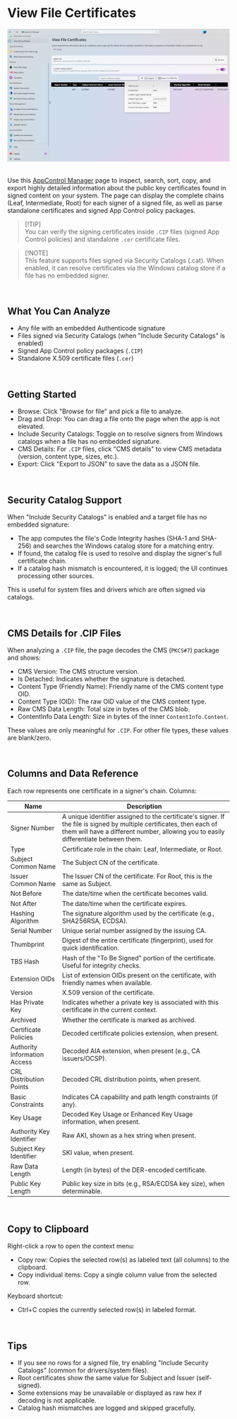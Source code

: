 # View File Certificates

<div align="center">

<img src="https://raw.githubusercontent.com/HotCakeX/.github/9b60b35b98cd998537202f7893fdc711a3507688/Pictures/PNG%20and%20JPG/AppControl%20Manager%20page%20screenshots/View%20File%20Certificates.png" alt="AppControl Manager Application's View File Certificates Page">

</div>

<br>

Use this [AppControl Manager](https://github.com/HotCakeX/Harden-Windows-Security/wiki/AppControl-Manager) page to inspect, search, sort, copy, and export highly detailed information about the public key certificates found in signed content on your system. The page can display the complete chains (Leaf, Intermediate, Root) for each signer of a signed file, as well as parse standalone certificates and signed App Control policy packages.

> [!TIP]\
> You can verify the signing certificates inside `.CIP` files (signed App Control policies) and standalone `.cer` certificate files.

> [!NOTE]\
> This feature supports files signed via Security Catalogs (.cat). When enabled, it can resolve certificates via the Windows catalog store if a file has no embedded signer.

<br>

## What You Can Analyze

- Any file with an embedded Authenticode signature
- Files signed via Security Catalogs (when "Include Security Catalogs" is enabled)
- Signed App Control policy packages (`.CIP`)
- Standalone X.509 certificate files (`.cer`)

<br>

## Getting Started

- Browse: Click "Browse for file" and pick a file to analyze.
- Drag and Drop: You can drag a file onto the page when the app is not elevated.
- Include Security Catalogs: Toggle on to resolve signers from Windows catalogs when a file has no embedded signature.
- CMS Details: For `.CIP` files, click "CMS details" to view CMS metadata (version, content type, sizes, etc.).
- Export: Click "Export to JSON" to save the data as a JSON file.

<br>

## Security Catalog Support

When "Include Security Catalogs" is enabled and a target file has no embedded signature:
- The app computes the file's Code Integrity hashes (SHA-1 and SHA-256) and searches the Windows catalog store for a matching entry.
- If found, the catalog file is used to resolve and display the signer's full certificate chain.
- If a catalog hash mismatch is encountered, it is logged; the UI continues processing other sources.

This is useful for system files and drivers which are often signed via catalogs.

<br>

## CMS Details for .CIP Files

When analyzing a `.CIP` file, the page decodes the CMS (`PKCS#7`) package and shows:

- CMS Version: The CMS structure version.
- Is Detached: Indicates whether the signature is detached.
- Content Type (Friendly Name): Friendly name of the CMS content type OID.
- Content Type (OID): The raw OID value of the CMS content type.
- Raw CMS Data Length: Total size in bytes of the CMS blob.
- ContentInfo Data Length: Size in bytes of the inner `ContentInfo.Content`.

These values are only meaningful for `.CIP`. For other file types, these values are blank/zero.

<br>

## Columns and Data Reference

Each row represents one certificate in a signer's chain. Columns:

| Name | Description |
|------|-------------|
| Signer Number | A unique identifier assigned to the certificate's signer. If the file is signed by multiple certificates, then each of them will have a different number, allowing you to easily differentiate between them. |
| Type | Certificate role in the chain: Leaf, Intermediate, or Root. |
| Subject Common Name | The Subject CN of the certificate. |
| Issuer Common Name | The Issuer CN of the certificate. For Root, this is the same as Subject. |
| Not Before | The date/time when the certificate becomes valid. |
| Not After | The date/time when the certificate expires. |
| Hashing Algorithm | The signature algorithm used by the certificate (e.g., SHA256RSA, ECDSA). |
| Serial Number | Unique serial number assigned by the issuing CA. |
| Thumbprint | Digest of the entire certificate (fingerprint), used for quick identification. |
| TBS Hash | Hash of the "To Be Signed" portion of the certificate. Useful for integrity checks. |
| Extension OIDs | List of extension OIDs present on the certificate, with friendly names when available. |
| Version | X.509 version of the certificate. |
| Has Private Key | Indicates whether a private key is associated with this certificate in the current context. |
| Archived | Whether the certificate is marked as archived. |
| Certificate Policies | Decoded certificate policies extension, when present. |
| Authority Information Access | Decoded AIA extension, when present (e.g., CA issuers/OCSP). |
| CRL Distribution Points | Decoded CRL distribution points, when present. |
| Basic Constraints | Indicates CA capability and path length constraints (if any). |
| Key Usage | Decoded Key Usage or Enhanced Key Usage information, when present. |
| Authority Key Identifier | Raw AKI, shown as a hex string when present. |
| Subject Key Identifier | SKI value, when present. |
| Raw Data Length | Length (in bytes) of the DER-encoded certificate. |
| Public Key Length | Public key size in bits (e.g., RSA/ECDSA key size), when determinable. |

<br>

## Copy to Clipboard

Right-click a row to open the context menu:
- Copy row: Copies the selected row(s) as labeled text (all columns) to the clipboard.
- Copy individual items: Copy a single column value from the selected row.

Keyboard shortcut:
- Ctrl+C copies the currently selected row(s) in labeled format.

<br>

## Tips

- If you see no rows for a signed file, try enabling "Include Security Catalogs" (common for drivers/system files).
- Root certificates show the same value for Subject and Issuer (self-signed).
- Some extensions may be unavailable or displayed as raw hex if decoding is not applicable.
- Catalog hash mismatches are logged and skipped gracefully.
